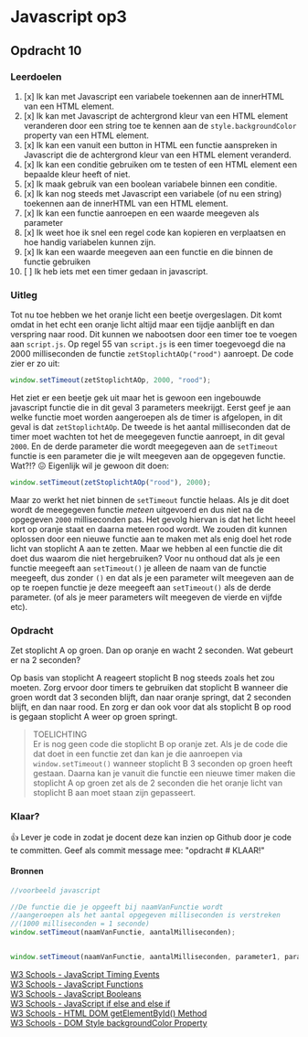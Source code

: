 # Javascript op3

## Opdracht 10

### Leerdoelen
1. [x] Ik kan met Javascript een variabele toekennen aan de innerHTML van een HTML element.  
2. [x] Ik kan met Javascript de achtergrond kleur van een HTML element veranderen door een string toe te kennen aan de `style.backgroundColor` property van een HTML element.  
3. [x] Ik kan een vanuit een button in HTML een functie aanspreken in Javascript die de achtergrond kleur van een HTML element veranderd.  
4. [x] Ik kan een conditie gebruiken om te testen of een HTML element een bepaalde kleur heeft of niet.  
5. [x] Ik maak gebruik van een boolean variabele binnen een conditie.  
6. [x] Ik kan nog steeds met Javascript een variabele (of nu een string) toekennen aan de innerHTML van een HTML element.  
7. [x] Ik kan een functie aanroepen en een waarde meegeven als parameter
8. [x] Ik weet hoe ik snel een regel code kan kopieren en verplaatsen en hoe handig variabelen kunnen zijn.
9. [x] Ik kan een waarde meegeven aan een functie en die binnen de functie gebruiken
10. [ ] Ik heb iets met een timer gedaan in javascript.

### Uitleg

Tot nu toe hebben we het oranje licht een beetje overgeslagen. Dit komt omdat in het echt een oranje licht altijd maar een tijdje aanblijft en dan verspring naar rood. Dit kunnen we nabootsen door een timer toe te voegen aan `script.js`. Op regel 55 van `script.js` is een timer toegevoegd die na 2000 milliseconden de functie `zetStoplichtAOp("rood")` aanroept. De code zier er zo uit:
```javascript
window.setTimeout(zetStoplichtAOp, 2000, "rood");
```
Het ziet er een beetje gek uit maar het is gewoon een ingebouwde javascript functie die in dit geval 3 parameters meekrijgt. Eerst geef je aan welke functie moet worden aangeroepen als de timer is afgelopen, in dit geval is dat `zetStoplichtAOp`. De tweede is het aantal milliseconden dat de timer moet wachten tot het de meegegeven functie aanroept, in dit geval `2000`. En de derde parameter die wordt meegegeven aan de `setTimeout` functie is een parameter die je wilt meegeven aan de opgegeven functie. Wat?!? :confounded: Eigenlijk wil je gewoon dit doen:
```javascript
window.setTimeout(zetStoplichtAOp("rood"), 2000);
```
Maar zo werkt het niet binnen de `setTimeout` functie helaas. Als je dit doet wordt de meegegeven functie *meteen* uitgevoerd en dus niet na de opgegeven `2000` milliseconden pas. Het gevolg hiervan is dat het licht heeel kort op oranje staat en daarna meteen rood wordt. We zouden dit kunnen oplossen door een nieuwe functie aan te maken met als enig doel het rode licht van stoplicht A aan te zetten. Maar we hebben al een functie die dit doet dus waarom die niet hergebruiken? Voor nu onthoud dat als je een functie meegeeft aan `setTimeout()` je alleen de naam van de functie meegeeft, dus zonder `()` en dat als je een parameter wilt meegeven aan de op te roepen functie je deze meegeeft aan `setTimeout()` als de derde parameter. (of als je meer parameters wilt meegeven de vierde en vijfde etc).

### Opdracht

Zet stoplicht A op groen. Dan op oranje en wacht 2 seconden. Wat gebeurt er na 2 seconden?

Op basis van stoplicht A reageert stoplicht B nog steeds zoals het zou moeten. Zorg ervoor door timers te gebruiken dat stoplicht B wanneer die groen wordt dat 3 seconden blijft, dan naar oranje springt, dat 2 seconden blijft, en dan naar rood. En zorg er dan ook voor dat als stoplicht B op rood is gegaan stoplicht A weer op groen springt.
> TOELICHTING  
> Er is nog geen code die stoplicht B op oranje zet. Als je de code die dat doet in een functie zet dan kan je die aanroepen via `window.setTimeout()` wanneer stoplicht B 3 seconden op groen heeft gestaan. Daarna kan je vanuit die functie een nieuwe timer maken die stoplicht A op groen zet als de 2 seconden die het oranje licht van stoplicht B aan moet staan zijn gepasseert.

### Klaar?
:+1: Lever je code in zodat je docent deze kan inzien op Github door je code te committen. Geef als commit message mee: "opdracht # KLAAR!" 

#### Bronnen

```javascript
//voorbeeld javascript

//De functie die je opgeeft bij naamVanFunctie wordt 
//aangeroepen als het aantal opgegeven milliseconden is verstreken 
//(1000 milliseconden = 1 seconde)
window.setTimeout(naamVanFunctie, aantalMilliseconden);


window.setTimeout(naamVanFunctie, aantalMilliseconden, parameter1, parameter2, etc);
```

[W3 Schools - JavaScript Timing Events](https://www.w3schools.com/js/js_timing.asp)  
[W3 Schools - JavaScript Functions](https://www.w3schools.com/js/js_functions.asp)  
[W3 Schools - JavaScript Booleans](https://www.w3schools.com/JS/js_booleans.asp)  
[W3 Schools - JavaScript if else and else if](https://www.w3schools.com/js/js_if_else.asp)  
[W3 Schools - HTML DOM getElementById() Method](https://www.w3schools.com/jsref/met_document_getelementbyid.asp)  
[W3 Schools - DOM Style backgroundColor Property](https://www.w3schools.com/jsref/prop_style_backgroundcolor.asp)  

